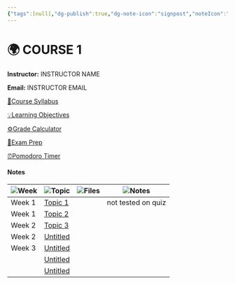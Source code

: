 ```yaml
---
{"tags":[null],"dg-publish":true,"dg-note-icon":"signpost","noteIcon":"signpost","permalink":"/07-indexes/course-1/","dgPassFrontmatter":true,"created":"2025-10-16T10:39:09.780+01:00","updated":"2025-10-27T11:54:13.303+00:00"}
---
```


# 🌍 COURSE 1

**Instructor:** INSTRUCTOR NAME

**Email:** INSTRUCTOR EMAIL

[🚩Course Syllabus](COURSE%201/Course%20Syllabus%209d5afce00b2e41559aa829946bd1e4d7.html)

[💡Learning Objectives](COURSE%201/Learning%20Objectives%20a0a7538549494bec87b423b319c3ef9e.html)

[⚙Grade Calculator](COURSE%201/Grade%20Calculator%201940e580a2654adb99e1bf1dcb895208.html)

[📝Exam Prep](COURSE%201/Exam%20Prep%209deb32ee1d6c404b94c4d8f14a7f7e95.html)

[⏰Pomodoro Timer](COURSE%201/Pomodoro%20Timer%20ad800e15cdee43c6bb5b078301f0f357.html)

#### Notes

|![](Dashboard/Attachments/list_gray%201177.svg)Week|![](Dashboard/Attachments/font_gray%20168.svg)Topic|![](Dashboard/Attachments/attachment_gray%2087.svg)Files|![](Dashboard/Attachments/description_gray%20448.svg)Notes|
|---|---|---|---|
|Week 1|[Topic 1](COURSE%201/Notes/Topic%201%20be461150b76846e2b2f1dc50664a3e60.html)||not tested on quiz|
|Week 1|[Topic 2](COURSE%201/Notes/Topic%202%209a7ddc3f273f4571ab4d291d8b1b0abc.html)|||
|Week 2|[Topic 3](COURSE%201/Notes/Topic%203%20f7019704b3614485a4e6698b19ea535d.html)|||
|Week 2|[Untitled](COURSE%201/Notes/Untitled%206842072ba94e42c8ad1bc233c4040302.html)|||
|Week 3|[Untitled](COURSE%201/Notes/Untitled%20e2aac3786f35432588863008993acfe9.html)|||
||[Untitled](COURSE%201/Notes/Untitled%20f29dea18cedb47d295aec6d6270e9177.html)|||
||[Untitled](COURSE%201/Notes/Untitled%2025982f63ee744cad96c993ed21d5e5d6.html)|||
